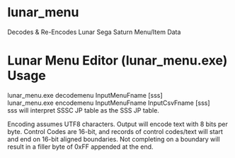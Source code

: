 # lunar_menu
Decodes &amp; Re-Encodes Lunar Sega Saturn Menu/Item Data
  
Lunar Menu Editor (lunar_menu.exe) Usage
========================================     
lunar_menu.exe decodemenu InputMenuFname [sss]      
lunar_menu.exe encodemenu InputMenuFname InputCsvFname [sss]      
   sss will interpret SSSC JP table as the SSS JP table.       
    
Encoding assumes UTF8 characters.  Output will encode text with 8 bits per byte.  Control Codes are 16-bit, and records of control codes/text will start and end on 16-bit aligned boundaries.  Not completing on a boundary will result in a filler byte of 0xFF appended at the end.  

